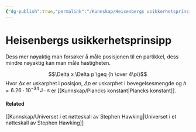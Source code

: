 ```yaml
---
{"dg-publish":true,"permalink":"/Kunnskap/Heisenbergs usikkerhetsprinsipp/","tags":["fysikk"]}
---
```


# Heisenbergs usikkerhetsprinsipp
Dess mer nøyaktig man forsøker å måle posisjonen til en partikkel, dess mindre nøyaktig kan man måle hastigheten.

$$\Delta x \Delta p \geq {h \over 4\pi}$$
Hvor $\Delta x$ er uskarphet i posisjon, $\Delta p$ er uskarphet i bevegelsesmengde og $h=6.26\cdot 10^{-34} \,\mathrm{J\cdot s}$ er [[Kunnskap/Plancks konstant\|Plancks konstant]].

#### Related
[[Kunnskap/Universet i et nøtteskall av Stephen Hawking\|Universet i et nøtteskall av Stephen Hawking]]
